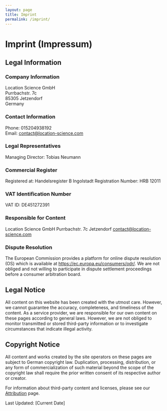 ```yaml
---
layout: page
title: Imprint
permalink: /imprint/
---
```


# Imprint (Impressum)

## Legal Information

### Company Information
Location Science GmbH  
Purrbachstr. 7c  
85305 Jetzendorf  
Germany

### Contact Information
Phone: 015204938192  
Email: contact@location-science.com

### Legal Representatives
Managing Director: Tobias Neumann

### Commercial Register
Registered at: Handelsregister B Ingolstadt
Registration Number: HRB 12011

### VAT Identification Number
VAT ID: DE451272391

### Responsible for Content
Location Science GmbH
Purrbachstr. 7c Jetzendorf 
contact@location-science.com

### Dispute Resolution
The European Commission provides a platform for online dispute resolution (OS) which is available at https://ec.europa.eu/consumers/odr/. We are not obliged and not willing to participate in dispute settlement proceedings before a consumer arbitration board.

## Legal Notice

All content on this website has been created with the utmost care. However, we cannot guarantee the accuracy, completeness, and timeliness of the content. As a service provider, we are responsible for our own content on these pages according to general laws. However, we are not obliged to monitor transmitted or stored third-party information or to investigate circumstances that indicate illegal activity.

## Copyright Notice

All content and works created by the site operators on these pages are subject to German copyright law. Duplication, processing, distribution, or any form of commercialization of such material beyond the scope of the copyright law shall require the prior written consent of its respective author or creator.

For information about third-party content and licenses, please see our [Attribution](/attribution/) page.

Last Updated: [Current Date] 